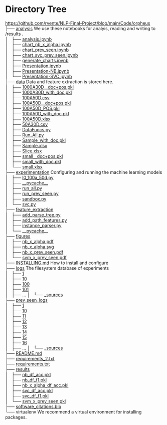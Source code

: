 <h1>Directory Tree</h1><p>
<a href="https://github.com/rvente/NLP-Final-Project/blob/main/Code/orpheus">https://github.com/rvente/NLP-Final-Project/blob/main/Code/orpheus</a><br>
├── <a href="https://github.com/rvente/NLP-Final-Project/blob/main/Code/orpheus/analysis/">analysis</a> We use these notebooks for analyis, reading and writing to /results .<br>
│   ├── <a href="https://github.com/rvente/NLP-Final-Project/blob/main/Code/orpheus/analysis/analysis.ipynb">analysis.ipynb</a><br>
│   ├── <a href="https://github.com/rvente/NLP-Final-Project/blob/main/Code/orpheus/analysis/chart_nb_x_alpha.ipynb">chart_nb_x_alpha.ipynb</a><br>
│   ├── <a href="https://github.com/rvente/NLP-Final-Project/blob/main/Code/orpheus/analysis/chart_prev_seen.ipynb">chart_prev_seen.ipynb</a><br>
│   ├── <a href="https://github.com/rvente/NLP-Final-Project/blob/main/Code/orpheus/analysis/chart_svc_prev_seen.ipynb">chart_svc_prev_seen.ipynb</a><br>
│   ├── <a href="https://github.com/rvente/NLP-Final-Project/blob/main/Code/orpheus/analysis/generate_charts.ipynb">generate_charts.ipynb</a><br>
│   ├── <a href="https://github.com/rvente/NLP-Final-Project/blob/main/Code/orpheus/analysis/Presentation.ipynb">Presentation.ipynb</a><br>
│   ├── <a href="https://github.com/rvente/NLP-Final-Project/blob/main/Code/orpheus/analysis/Presentation-NB.ipynb">Presentation-NB.ipynb</a><br>
│   └── <a href="https://github.com/rvente/NLP-Final-Project/blob/main/Code/orpheus/analysis/Presentation-SVC.ipynb">Presentation-SVC.ipynb</a><br>
├── <a href="https://github.com/rvente/NLP-Final-Project/blob/main/Code/orpheus/data/">data</a> Data and feature extraction is stored here.<br>
│   ├── <a href="https://github.com/rvente/NLP-Final-Project/blob/main/Code/orpheus/data/1000A30D__doc%2Bpos.pkl">1000A30D__doc+pos.pkl</a><br>
│   ├── <a href="https://github.com/rvente/NLP-Final-Project/blob/main/Code/orpheus/data/1000A30D_with_doc.pkl">1000A30D_with_doc.pkl</a><br>
│   ├── <a href="https://github.com/rvente/NLP-Final-Project/blob/main/Code/orpheus/data/100A50D.csv">100A50D.csv</a><br>
│   ├── <a href="https://github.com/rvente/NLP-Final-Project/blob/main/Code/orpheus/data/100A50D__doc%2Bpos.pkl">100A50D__doc+pos.pkl</a><br>
│   ├── <a href="https://github.com/rvente/NLP-Final-Project/blob/main/Code/orpheus/data/100A50D_POS.pkl">100A50D_POS.pkl</a><br>
│   ├── <a href="https://github.com/rvente/NLP-Final-Project/blob/main/Code/orpheus/data/100A50D_with_doc.pkl">100A50D_with_doc.pkl</a><br>
│   ├── <a href="https://github.com/rvente/NLP-Final-Project/blob/main/Code/orpheus/data/100A50D.xlsx">100A50D.xlsx</a><br>
│   ├── <a href="https://github.com/rvente/NLP-Final-Project/blob/main/Code/orpheus/data/50A30D.csv">50A30D.csv</a><br>
│   ├── <a href="https://github.com/rvente/NLP-Final-Project/blob/main/Code/orpheus/data/DataFuncs.py">DataFuncs.py</a><br>
│   ├── <a href="https://github.com/rvente/NLP-Final-Project/blob/main/Code/orpheus/data/Run_All.py">Run_All.py</a><br>
│   ├── <a href="https://github.com/rvente/NLP-Final-Project/blob/main/Code/orpheus/data/Sample_with_doc.pkl">Sample_with_doc.pkl</a><br>
│   ├── <a href="https://github.com/rvente/NLP-Final-Project/blob/main/Code/orpheus/data/Sample.xlsx">Sample.xlsx</a><br>
│   ├── <a href="https://github.com/rvente/NLP-Final-Project/blob/main/Code/orpheus/data/Slice.xlsx">Slice.xlsx</a><br>
│   ├── <a href="https://github.com/rvente/NLP-Final-Project/blob/main/Code/orpheus/data/small__doc%2Bpos.pkl">small__doc+pos.pkl</a><br>
│   ├── <a href="https://github.com/rvente/NLP-Final-Project/blob/main/Code/orpheus/data/small_with_doc.pkl">small_with_doc.pkl</a><br>
│   └── <a href="https://github.com/rvente/NLP-Final-Project/blob/main/Code/orpheus/data/small.xlsx">small.xlsx</a><br>
├── <a href="https://github.com/rvente/NLP-Final-Project/blob/main/Code/orpheus/experimentation/">experimentation</a> Configuring and running the machine learning models <br>
│   ├── <a href="https://github.com/rvente/NLP-Final-Project/blob/main/Code/orpheus/experimentation/l0_100a_50d.py">l0_100a_50d.py</a><br>
│   ├── <a href="https://github.com/rvente/NLP-Final-Project/blob/main/Code/orpheus/experimentation/__pycache__/">__pycache__</a><br>
│   ├── <a href="https://github.com/rvente/NLP-Final-Project/blob/main/Code/orpheus/experimentation/run_all.py">run_all.py</a><br>
│   ├── <a href="https://github.com/rvente/NLP-Final-Project/blob/main/Code/orpheus/experimentation/run_prev_seen.py">run_prev_seen.py</a><br>
│   ├── <a href="https://github.com/rvente/NLP-Final-Project/blob/main/Code/orpheus/experimentation/sandbox.py">sandbox.py</a><br>
│   └── <a href="https://github.com/rvente/NLP-Final-Project/blob/main/Code/orpheus/experimentation/svc.py">svc.py</a><br>
├── <a href="https://github.com/rvente/NLP-Final-Project/blob/main/Code/orpheus/feature_extraction/">feature_extraction</a><br>
│   ├── <a href="https://github.com/rvente/NLP-Final-Project/blob/main/Code/orpheus/feature_extraction/add_parse_tree.py">add_parse_tree.py</a><br>
│   ├── <a href="https://github.com/rvente/NLP-Final-Project/blob/main/Code/orpheus/feature_extraction/add_path_features.py">add_path_features.py</a><br>
│   ├── <a href="https://github.com/rvente/NLP-Final-Project/blob/main/Code/orpheus/feature_extraction/instance_parser.py">instance_parser.py</a><br>
│   └── <a href="https://github.com/rvente/NLP-Final-Project/blob/main/Code/orpheus/feature_extraction/__pycache__/">__pycache__</a><br>
├── <a href="https://github.com/rvente/NLP-Final-Project/blob/main/Code/orpheus/figures/">figures</a><br>
│   ├── <a href="https://github.com/rvente/NLP-Final-Project/blob/main/Code/orpheus/figures/nb_x_alpha.pdf">nb_x_alpha.pdf</a><br>
│   ├── <a href="https://github.com/rvente/NLP-Final-Project/blob/main/Code/orpheus/figures/nb_x_alpha.svg">nb_x_alpha.svg</a><br>
│   ├── <a href="https://github.com/rvente/NLP-Final-Project/blob/main/Code/orpheus/figures/nb_x_prev_seen.pdf">nb_x_prev_seen.pdf</a><br>
│   └── <a href="https://github.com/rvente/NLP-Final-Project/blob/main/Code/orpheus/figures/svm_x_prev_seen.pdf">svm_x_prev_seen.pdf</a><br>
├── <a href="https://github.com/rvente/NLP-Final-Project/blob/main/Code/orpheus/INSTALLING.md">INSTALLING.md</a> How to install and configure <br>
├── <a href="https://github.com/rvente/NLP-Final-Project/blob/main/Code/orpheus/logs/">logs</a> The filesystem database of experiments<br>
│   ├── <a href="https://github.com/rvente/NLP-Final-Project/blob/main/Code/orpheus/logs/1/">1</a><br>
│   ├── <a href="https://github.com/rvente/NLP-Final-Project/blob/main/Code/orpheus/logs/10/">10</a><br>
│   ├── <a href="https://github.com/rvente/NLP-Final-Project/blob/main/Code/orpheus/logs/100/">100</a><br>
│   ├── <a href="https://github.com/rvente/NLP-Final-Project/blob/main/Code/orpheus/logs/101/">101</a><br>
│   ├── ...
│   └── <a href="https://github.com/rvente/NLP-Final-Project/blob/main/Code/orpheus/logs/_sources/">_sources</a><br>
├── <a href="https://github.com/rvente/NLP-Final-Project/blob/main/Code/orpheus/prev_seen_logs/">prev_seen_logs</a><br>
│   ├── <a href="https://github.com/rvente/NLP-Final-Project/blob/main/Code/orpheus/prev_seen_logs/1/">1</a><br>
│   ├── <a href="https://github.com/rvente/NLP-Final-Project/blob/main/Code/orpheus/prev_seen_logs/10/">10</a><br>
│   ├── <a href="https://github.com/rvente/NLP-Final-Project/blob/main/Code/orpheus/prev_seen_logs/11/">11</a><br>
│   ├── <a href="https://github.com/rvente/NLP-Final-Project/blob/main/Code/orpheus/prev_seen_logs/12/">12</a><br>
│   ├── <a href="https://github.com/rvente/NLP-Final-Project/blob/main/Code/orpheus/prev_seen_logs/13/">13</a><br>
│   ├── <a href="https://github.com/rvente/NLP-Final-Project/blob/main/Code/orpheus/prev_seen_logs/14/">14</a><br>
│   ├── <a href="https://github.com/rvente/NLP-Final-Project/blob/main/Code/orpheus/prev_seen_logs/15/">15</a><br>
│   ├── <a href="https://github.com/rvente/NLP-Final-Project/blob/main/Code/orpheus/prev_seen_logs/16/">16</a><br>
│   ├── ...
│   └── <a href="https://github.com/rvente/NLP-Final-Project/blob/main/Code/orpheus/prev_seen_logs/_sources/">_sources</a><br>
├── <a href="https://github.com/rvente/NLP-Final-Project/blob/main/Code/orpheus/README.md">README.md</a><br>
├── <a href="https://github.com/rvente/NLP-Final-Project/blob/main/Code/orpheus/requirements_2.txt">requirements_2.txt</a><br>
├── <a href="https://github.com/rvente/NLP-Final-Project/blob/main/Code/orpheus/requirements.txt">requirements.txt</a><br>
├── <a href="https://github.com/rvente/NLP-Final-Project/blob/main/Code/orpheus/results/">results</a><br>
│   ├── <a href="https://github.com/rvente/NLP-Final-Project/blob/main/Code/orpheus/results/nb_df_acc.pkl">nb_df_acc.pkl</a><br>
│   ├── <a href="https://github.com/rvente/NLP-Final-Project/blob/main/Code/orpheus/results/nb_df_f1.pkl">nb_df_f1.pkl</a><br>
│   ├── <a href="https://github.com/rvente/NLP-Final-Project/blob/main/Code/orpheus/results/nb_x_alpha_df_acc.pkl">nb_x_alpha_df_acc.pkl</a><br>
│   ├── <a href="https://github.com/rvente/NLP-Final-Project/blob/main/Code/orpheus/results/svc_df_acc.pkl">svc_df_acc.pkl</a><br>
│   ├── <a href="https://github.com/rvente/NLP-Final-Project/blob/main/Code/orpheus/results/svc_df_f1.pkl">svc_df_f1.pkl</a><br>
│   └── <a href="https://github.com/rvente/NLP-Final-Project/blob/main/Code/orpheus/results/svm_x_prev_seen.pkl">svm_x_prev_seen.pkl</a><br>
├── <a href="https://github.com/rvente/NLP-Final-Project/blob/main/Code/orpheus/software_citations.bib">software_citations.bib</a><br>
└── virtualenv  We recommend a virtual environment for installing packages. <br>
<br><br>
</p>
